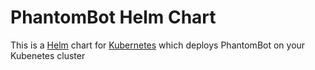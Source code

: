 # PhantomBot Helm Chart

This is a [Helm](https://helm.sh) chart for [Kubernetes](https://k8s.io) which deploys PhantomBot on your Kubenetes cluster